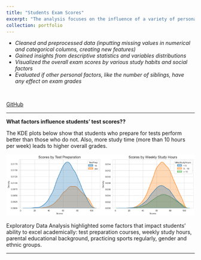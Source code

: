 ```yaml
---
title: "Students Exam Scores"
excerpt: "The analysis focuses on the influence of a variety of personal, socio-economic, and cultural factors on students’ academic performance.<br/>"
collection: portfolio
---
```



- *Cleaned and preprocessed data (inputting missing values in numerical and categorical columns, creating new features)*
- *Gained insights from descriptive statistics and variables distributions* 
- *Visualized the overall exam scores by various study habits and social factors* 
- *Evaluated if other personal factors, like the number of siblings, have any effect on exam grades*
<br/>

[GitHub](https://github.com/ciDSproj/students_scores)



---
**What factors influence students’ test scores??**

 
The KDE plots below show that students who prepare for tests perform better than those who do not. Also, more study time (more than 10 hours per week) leads to higher overall grades.




<img src='/images/da3_score_prep.png'>



Exploratory Data Analysis highlighted some factors that impact students’ ability to excel academically: test preparation courses, weekly study hours, parental educational background, practicing sports regularly, gender and ethnic groups.


---



